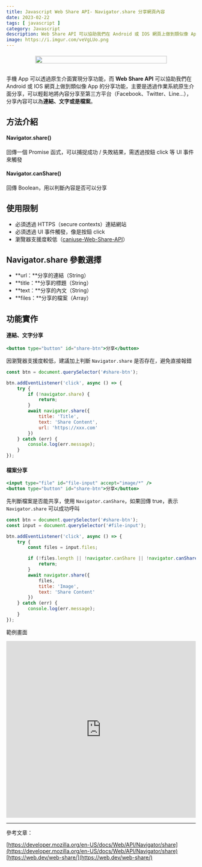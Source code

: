```yaml
---
title: Javascript Web Share API- Navigator.share 分享網頁內容
date: 2023-02-22
tags: [ javascript ]
category: Javascript
description: Web Share API 可以協助我們在 Android 或 IOS 網頁上做到類似像 App 的分享功能，主要是透過作業系統原生介面分享，可以輕鬆地將內容分享至第三方平台（Facebook、Twitter、Line…）
image: https://i.imgur.com/veVgLUo.png
---
```


<div style="display: flex; justify-content: center; margin: 20px 0 30px;">
    <img style="width: 100%; max-width: 350px;" src="https://i.imgur.com/veVgLUo.png">
</div>

手機 App 可以透過原生介面實現分享功能，而 **Web Share API** 可以協助我們在 Android 或 IOS 網頁上做到類似像 App 的分享功能，主要是透過作業系統原生介面分享，可以輕鬆地將內容分享至第三方平台（Facebook、Twitter、Line…），分享內容可以為**連結、文字或是檔案**。

<!-- more -->

## **方法介紹**

#### **Navigator.share()**

回傳一個 Promise 函式，可以捕捉成功 / 失敗結果，需透過按鈕 click 等 UI 事件來觸發

#### **Navigator.canShare()**

回傳 Boolean，用以判斷內容是否可以分享

## **使用限制**

- 必須透過 HTTPS（secure contexts）連結網站
- 必須透過 UI 事件觸發，像是按鈕 click
- 瀏覽器支援度較低（[caniuse-Web-Share-API](https://caniuse.com/web-share)）

## **Navigator.share 參數選擇**

- **url：**分享的連結（String）
- **title：**分享的標題（String）
- **text：**分享的內文（String）
- **files：**分享的檔案（Array）

## **功能實作**

#### **連結、文字分享**

```jsx
<button type="button" id="share-btn">分享</button>
```

因瀏覽器支援度較低，建議加上判斷 `Navigator.share` 是否存在，避免直接報錯

```jsx
const btn = document.querySelector('#share-btn');

btn.addEventListener('click', async () => {
    try {
        if (!navigator.share) {
            return;
        }
        await navigator.share({
            title: 'Title',
            text: 'Share Content',
            url: 'https://xxx.com'
        })
    } catch (err) {
        console.log(err.message);
    }
});
```

#### **檔案分享**

```jsx
<input type="file" id="file-input" accept="image/*" />
<button type="button" id="share-btn">分享</button>
```

先判斷檔案是否能共享，使用 `Navigator.canShare`，如果回傳 true，表示 `Navigator.share` 可以成功呼叫

```jsx
const btn = document.querySelector('#share-btn');
const input = document.querySelector('#file-input');

btn.addEventListener('click', async () => {
    try {
        const files = input.files;

        if (!files.length || !navigator.canShare || !navigator.canShare({ files })) {
            return;
        }
        await navigator.share({
            files,
            title: 'Image',
            text: 'Share Content'
        })
    } catch (err) {
        console.log(err.message);
    }
});
```

範例畫面

<iframe height="470" style="width: 100%;" scrolling="no" title="Web Share API：Navigator.share" src="https://codepen.io/claire-chang-the-bashful/embed/YzOwjKM?default-tab=html%2Cresult" frameborder="no" loading="lazy" allowtransparency="true" allowfullscreen="true">
  See the Pen <a href="https://codepen.io/claire-chang-the-bashful/pen/YzOwjKM">
  Web Share API：Navigator.share</a> by Claire Chang (<a href="https://codepen.io/claire-chang-the-bashful">@claire-chang-the-bashful</a>)
  on <a href="https://codepen.io">CodePen</a>.
</iframe>

---

參考文章：

[https://developer.mozilla.org/en-US/docs/Web/API/Navigator/share](https://developer.mozilla.org/en-US/docs/Web/API/Navigator/share)
[https://web.dev/web-share/](https://web.dev/web-share/)